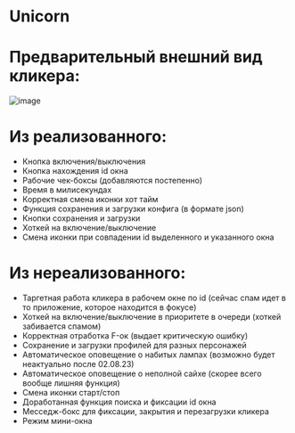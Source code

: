 # Unicorn


# Предварительный внешний вид кликера:
![image](https://github.com/Kobatoha/Unicorn/assets/126861307/e85453cf-bc5a-40f3-81b3-0f3c7accbe8b)


# Из реализованного:
- Кнопка включения/выключения
- Кнопка нахождения id окна
- Рабочие чек-боксы (добавляются постепенно)
- Время в милисекундах
- Корректная смена иконки хот тайм
- Функция сохранения и загрузки конфига (в формате json)
- Кнопки сохранения и загрузки
- Хоткей на включение/выключение
- Смена иконки при совпадении id выделенного и указанного окна

# Из нереализованного:
- Таргетная работа кликера в рабочем окне по id (сейчас спам идет в то приложение, которое находится в фокусе)
- Хоткей на включение/выключение в приоритете в очереди (хоткей забивается спамом)
- Корректная отработка F-ок (выдает критическую ошибку)
- Сохранение и загрузки профилей для разных персонажей
- Автоматическое оповещение о набитых лампах (возможно будет неактуально после 02.08.23)
- Автоматическое оповещение о неполной сайхе (скорее всего вообще лишняя функция)
- Смена иконки старт/стоп
- Доработанная функция поиска и фиксации id окна
- Месседж-бокс для фиксации, закрытия и перезагрузки кликера
- Режим мини-окна



